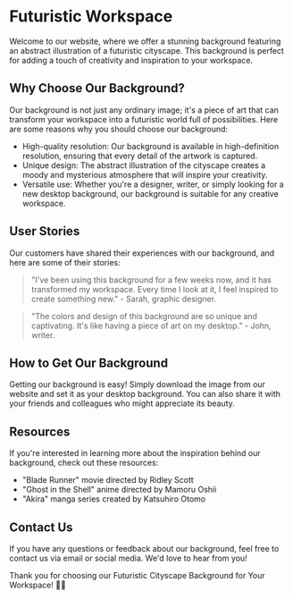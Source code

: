 <!--font:Poppins-->

# Futuristic Workspace

Welcome to our website, where we offer a stunning background featuring an abstract illustration of a futuristic cityscape. This background is perfect for adding a touch of creativity and inspiration to your workspace.

## Why Choose Our Background?

Our background is not just any ordinary image; it's a piece of art that can transform your workspace into a futuristic world full of possibilities. Here are some reasons why you should choose our background:

- High-quality resolution: Our background is available in high-definition resolution, ensuring that every detail of the artwork is captured.
- Unique design: The abstract illustration of the cityscape creates a moody and mysterious atmosphere that will inspire your creativity.
- Versatile use: Whether you're a designer, writer, or simply looking for a new desktop background, our background is suitable for any creative workspace.

## User Stories

Our customers have shared their experiences with our background, and here are some of their stories:

> "I've been using this background for a few weeks now, and it has transformed my workspace. Every time I look at it, I feel inspired to create something new." - Sarah, graphic designer.

> "The colors and design of this background are so unique and captivating. It's like having a piece of art on my desktop." - John, writer.

## How to Get Our Background

Getting our background is easy! Simply download the image from our website and set it as your desktop background. You can also share it with your friends and colleagues who might appreciate its beauty.

## Resources

If you're interested in learning more about the inspiration behind our background, check out these resources:

- "Blade Runner" movie directed by Ridley Scott
- "Ghost in the Shell" anime directed by Mamoru Oshii
- "Akira" manga series created by Katsuhiro Otomo

## Contact Us

If you have any questions or feedback about our background, feel free to contact us via email or social media. We'd love to hear from you!

Thank you for choosing our Futuristic Cityscape Background for Your Workspace! 🚀🌃

<!--

Write me content for website with wallpaper which alt text is:

"A wallpaper featuring an abstract illustration of a futuristic cityscape, with glowing lights and a dark and moody color scheme, set against a gradient background."

The name/title of the page should not be 1:1 copy of the alt text but rather a real content of the website which is using this wallpaper.

- Use markdown format 
- Start with heading
- Heading should be short and concise
- The content should look like a real website 
- The website should not be about the wallpaper, wallpaper is just a related background
- Heading should be contain work "wallpaper" or "background"
- Include real sections like references, contact, user stories, etc. use things relevant to the page purpose.
- Feel free to use structure like headings, bullets, numbering, blockquotes, paragraphs, horizontal lines, etc.
- You can use formatting like bold or _italic_
- You can include UTF-8 emojis
- Links should be only #hash anchors (and you can refer to the document itself)
- Do not include images


---


# Futuristic Cityscape Wallpaper for Your Creative Workspace

Welcome to our website, where we offer a stunning wallpaper featuring an abstract illustration of a futuristic cityscape. This wallpaper is perfect for adding a touch of creativity and inspiration to your workspace.

## Why Choose Our Futuristic Cityscape Wallpaper?

Our wallpaper is not just any ordinary background; it's a piece of art that can transform your workspace into a futuristic world full of possibilities. Here are some reasons why you should choose our wallpaper:

- High-quality resolution: Our wallpaper is available in high-definition resolution, ensuring that every detail of the artwork is captured.
- Unique design: The abstract illustration of the cityscape, with glowing lights and dark color scheme, creates a moody and mysterious atmosphere that will inspire your creativity.
- Versatile use: Whether you're a designer, writer, or simply looking for a new desktop background, our wallpaper is suitable for any creative workspace.

## User Stories

Our customers have shared their experiences with our wallpaper, and here are some of their stories:

> "I've been using this wallpaper for a few weeks now, and it has transformed my workspace. Every time I look at it, I feel inspired to create something new." - Sarah, graphic designer.

> "The colors and design of this wallpaper are so unique and captivating. It's like having a piece of art on my desktop." - John, writer.

## How to Get Our Wallpaper

Getting our wallpaper is easy! Simply download the image from our website and set it as your desktop background. You can also share it with your friends and colleagues who might appreciate its beauty.

## References

If you're interested in learning more about the inspiration behind our wallpaper, check out these references:

- "Blade Runner" movie directed by Ridley Scott
- "Ghost in the Shell" anime directed by Mamoru Oshii
- "Akira" manga series created by Katsuhiro Otomo

## Contact Us

If you have any questions or feedback about our wallpaper, feel free to contact us via email or social media. We'd love to hear from you!

Thank you for choosing our Futuristic Cityscape Wallpaper for Your Creative Workspace! 🚀🌃


---


Heading should not include word "wallpaper". The website should not be about the wallpaper itself, wallpaper is just a related background, rewrite whole content.


---


# Welcome to Our Futuristic Workspace

Transform your workspace into a futuristic world full of possibilities with our abstract illustration of a cityscape, featuring glowing lights and a dark, moody color scheme set against a gradient background.

## Why Choose Our Futuristic Cityscape Background?

Our background is not just any ordinary image; it's a piece of art that can inspire your creativity. Here are some reasons why you should choose our background:

- High-quality resolution: Our background is available in high-definition resolution, ensuring that every detail of the artwork is captured.
- Unique design: The abstract illustration of the cityscape creates a moody and mysterious atmosphere that will transport you to another world.
- Versatile use: Whether you're a designer, writer, or simply looking for a new desktop background, our background is suitable for any creative workspace.

## User Stories

Our customers have shared their experiences with our background, and here are some of their stories:

> "I love the unique design of this background. It's like having a window to a different world right on my desktop." - Sarah, graphic designer.

> "The colors and mood of this background are so captivating. It helps me get into the zone and focus on my work." - John, writer.

## How to Get Our Background

Getting our background is easy! Simply download the image from our website and set it as your desktop background. You can also share it with your friends and colleagues who might appreciate its beauty.

## Resources

If you're interested in learning more about the inspiration behind our background, check out these resources:

- "Blade Runner" movie directed by Ridley Scott
- "Ghost in the Shell" anime directed by Mamoru Oshii
- "Akira" manga series created by Katsuhiro Otomo

## Contact Us

If you have any questions or feedback about our background, feel free to contact us via email or social media. We'd love to hear from you!

Thank you for choosing our Futuristic Cityscape Background for Your Creative Workspace! 🚀🌃


---


Heading is too long, rewrite whole content.


---


# Futuristic Cityscape Background for Your Creative Workspace

Welcome to our website, where we offer a stunning background featuring an abstract illustration of a futuristic cityscape. This background is perfect for adding a touch of creativity and inspiration to your workspace.

## Why Choose Our Futuristic Cityscape Background?

Our background is not just any ordinary image; it's a piece of art that can transform your workspace into a futuristic world full of possibilities. Here are some reasons why you should choose our background:

- High-quality resolution: Our background is available in high-definition resolution, ensuring that every detail of the artwork is captured.
- Unique design: The abstract illustration of the cityscape creates a moody and mysterious atmosphere that will inspire your creativity.
- Versatile use: Whether you're a designer, writer, or simply looking for a new desktop background, our background is suitable for any creative workspace.

## User Stories

Our customers have shared their experiences with our background, and here are some of their stories:

> "I've been using this background for a few weeks now, and it has transformed my workspace. Every time I look at it, I feel inspired to create something new." - Sarah, graphic designer.

> "The colors and design of this background are so unique and captivating. It's like having a piece of art on my desktop." - John, writer.

## How to Get Our Background

Getting our background is easy! Simply download the image from our website and set it as your desktop background. You can also share it with your friends and colleagues who might appreciate its beauty.

## Resources

If you're interested in learning more about the inspiration behind our background, check out these resources:

- "Blade Runner" movie directed by Ridley Scott
- "Ghost in the Shell" anime directed by Mamoru Oshii
- "Akira" manga series created by Katsuhiro Otomo

## Contact Us

If you have any questions or feedback about our background, feel free to contact us via email or social media. We'd love to hear from you!

Thank you for choosing our Futuristic Cityscape Background for Your Creative Workspace! 🚀🌃


---


Heading is too long, rewrite whole content.


---


# Futuristic Cityscape Background for Your Workspace

Welcome to our website, where we offer a stunning background featuring an abstract illustration of a futuristic cityscape. This background is perfect for adding a touch of creativity and inspiration to your workspace.

## Why Choose Our Background?

Our background is not just any ordinary image; it's a piece of art that can transform your workspace into a futuristic world full of possibilities. Here are some reasons why you should choose our background:

- High-quality resolution: Our background is available in high-definition resolution, ensuring that every detail of the artwork is captured.
- Unique design: The abstract illustration of the cityscape creates a moody and mysterious atmosphere that will inspire your creativity.
- Versatile use: Whether you're a designer, writer, or simply looking for a new desktop background, our background is suitable for any creative workspace.

## User Stories

Our customers have shared their experiences with our background, and here are some of their stories:

> "I've been using this background for a few weeks now, and it has transformed my workspace. Every time I look at it, I feel inspired to create something new." - Sarah, graphic designer.

> "The colors and design of this background are so unique and captivating. It's like having a piece of art on my desktop." - John, writer.

## How to Get Our Background

Getting our background is easy! Simply download the image from our website and set it as your desktop background. You can also share it with your friends and colleagues who might appreciate its beauty.

## Resources

If you're interested in learning more about the inspiration behind our background, check out these resources:

- "Blade Runner" movie directed by Ridley Scott
- "Ghost in the Shell" anime directed by Mamoru Oshii
- "Akira" manga series created by Katsuhiro Otomo

## Contact Us

If you have any questions or feedback about our background, feel free to contact us via email or social media. We'd love to hear from you!

Thank you for choosing our Futuristic Cityscape Background for Your Workspace! 🚀🌃


---


Write me a Google font which is best fitting for the website.

Pick from the list:
- Futura
- Dancing Script
- Lato
- Open Sans
- Barlow Condensed
- Inter
- Roboto
- IBM Plex Sans
- Alegreya
- Lobster
- Great Vibes
- Orbitron
- Playfair Display
- Poppins
- Exo 2
- Montserrat
- Raleway


Write just the font name nothing else.


---


Poppins

-->
